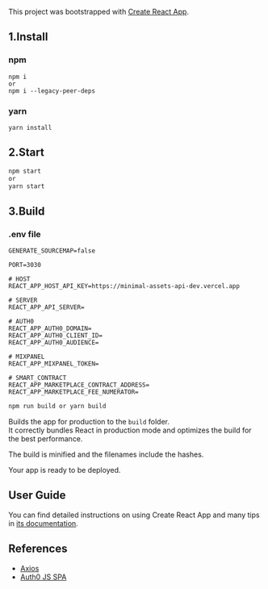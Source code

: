 This project was bootstrapped with [Create React App](https://github.com/facebook/create-react-app).

## 1.Install

### npm

```
npm i
or
npm i --legacy-peer-deps
```

### yarn

```
yarn install
```

## 2.Start

```sh
npm start
or
yarn start
```

## 3.Build

### .env file

```
GENERATE_SOURCEMAP=false

PORT=3030

# HOST
REACT_APP_HOST_API_KEY=https://minimal-assets-api-dev.vercel.app

# SERVER
REACT_APP_API_SERVER=

# AUTH0
REACT_APP_AUTH0_DOMAIN=
REACT_APP_AUTH0_CLIENT_ID=
REACT_APP_AUTH0_AUDIENCE=

# MIXPANEL
REACT_APP_MIXPANEL_TOKEN=

# SMART_CONTRACT
REACT_APP_MARKETPLACE_CONTRACT_ADDRESS=
REACT_APP_MARKETPLACE_FEE_NUMERATOR=
```

```sh
npm run build or yarn build
```

Builds the app for production to the `build` folder.<br>
It correctly bundles React in production mode and optimizes the build for the best performance.

The build is minified and the filenames include the hashes.<br>

Your app is ready to be deployed.

## User Guide

You can find detailed instructions on using Create React App and many tips in [its documentation](https://facebook.github.io/create-react-app/).

## References

- [Axios](https://www.npmjs.com/package/axios)
- [Auth0 JS SPA](https://github.com/auth0/auth0-spa-js)
